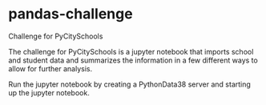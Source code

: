 # pandas-challenge
Challenge for PyCitySchools 

The challenge for PyCitySchools is a jupyter notebook that imports school and student data and summarizes the information in a few different ways to allow for further analysis. 

Run the jupyter notebook by creating a PythonData38 server and starting up the jupyter notebook. 
